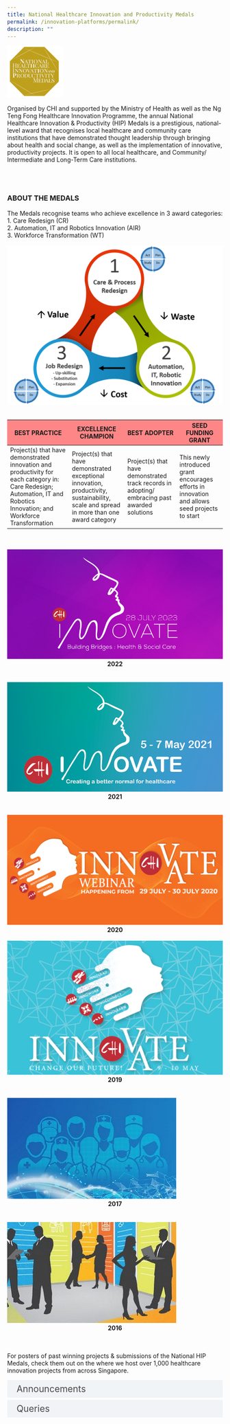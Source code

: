 ```yaml
---
title: National Healthcare Innovation and Productivity Medals
permalink: /innovation-platforms/permalink/
description: ""
---
```

<div>
<div class="row">
<div class="col"> 
<img alt="1st person" class="middle" src="/images/nhippic.png">
		<div class="header"></div>


</div>
	<div class="col"> 
	<div class="header"><p>Organised by CHI and supported by the Ministry of Health as well as the Ng Teng Fong Healthcare Innovation Programme, the annual National Healthcare Innovation &amp; Productivity (HIP) Medals is a prestigious, national-level award that recognises local healthcare and community care institutions that have demonstrated thought leadership through bringing about health and social change, as well as the implementation of innovative, productivity projects. It is open to all local healthcare, and Community/ Intermediate and Long-Term Care institutions.</p>
 </div><br></div></div>
 </div>
<div>
 <div class="row">
<div class="col"> 
<br>
		<div class="header"><h3>ABOUT THE MEDALS </h3>
The Medals recognise teams who achieve excellence in 3 award categories:<br>
1.	Care Redesign (CR)<br>
2.	Automation, IT and Robotics Innovation (AIR)<br>
3.	Workforce Transformation (WT)</div><br>


</div>
	<div class="col"> 
<img alt="1st person" src="/images/au_system_innovation.png"><br>
	<div class="header"><b>
 </b></div><br></div></div>
 <div>
 <table class="table">
  <thead bgcolor="#FF8686">
    <tr>
      <th scope="col">BEST PRACTICE</th>
      <th scope="col">EXCELLENCE CHAMPION</th>
      <th scope="col">BEST ADOPTER</th>
			<th scope="col">SEED FUNDING GRANT</th>
    </tr>
  </thead>
  <tbody>
    <tr>
      <td scope="row">Project(s) that have demonstrated innovation and productivity for each category in:
Care Redesign; Automation, IT and Robotics Innovation; and Workforce Transformation</td>
			<td>Project(s) that have demonstrated exceptional innovation, productivity, sustainability, scale and spread in more than one award category</td>
      <td>Project(s) that have demonstrated track records in adopting/ embracing past awarded solutions </td>
			<td>This newly introduced grant encourages efforts in innovation and allows seed projects to start</td>
    </tr>
   
  </tbody>
</table>
</div>
	<br><br>
<div class="row">
<div class="col"> 
<a href="https://chiinnovate2023.klobbi.com/"><img alt="CHI Innovate 2023" src="/images/Website_Right.png"></a><br>
		<div class="header"><center><b>2022 </b></center></div><br>
		<div class="para">
</div>
<br>

</div>
	<div class="col"> 
<a href="https://chiinnovate2023.klobbi.com/"><img alt="CHI Innovate 2021" src="/images/innovate%20(right).jpg"></a>
		<br>
	<div class="header"><center><b>2021</b></center></div><br>
	<div class="para">
</div>
<br>

</div>
	<div class="col"> 
<a href="https://chiinnovate2023.klobbi.com/"><img alt="CHI Innovate 2020" src="/images/Logos/2020_banner-right.jpg"></a><br>
	<div class="header"><center><b>2020</b></center></div><br>
	<div class="para">
</div>
</div></div>

<div class="row">
<div class="col"> 
<a href="https://chiinnovate2023.klobbi.com/"><img alt="CHI Innovate 2019" src="/images/chi%20innovate%20badge%20website.png"></a><br>
		<div class="header"><center><b>2019 </b></center></div><br>
		<div class="para">
</div>
<br>

</div>
	<div class="col"> 
<a href="https://chiinnovate2023.klobbi.com/"><img alt="Fh 2017" src="/images/events_conference1.jpg"></a><br>
	<div class="header"><center><b>2017</b></center></div><br>
	<div class="para">
</div>
<br>

</div>
	<div class="col"> 
<a href="https://chiinnovate2023.klobbi.com/"><img alt="nsph2016" src="/images/events_conference2.jpg"></a><br>
	<div class="header"><center><b>2016</b></center></div><br>
	<div class="para">
</div>
<br></div></div>


For posters of past winning projects &amp; submissions of the National HIP Medals, check them out on the   where we host over 1,000 healthcare innovation projects from across Singapore.

<style>

input {
	display: none;
}
label {
	display: block;
	padding: 8px 22px;
	margin: 0 0 5px 0;
	cursor: pointor;
	background: #F0F4F6;
	border-radius: 3px;
	width=100%;
	color: #484848;
	transition: ease .5s;
	font-size: 1.5em;
}

label:hover {
	background: #BD2D37;
	color: #FFF;
}

.accordion-content {
	/* background: #E2E5F6; */
	padding: 10px 0px 30px 30px;
	/* border: 1px solid #484848; */
	margin: 0 0 1px 0;
	border-radius: 3px;
}

input + label + .accordion-content {
	display: none;
}

input:checked + label + .accordion-content {
	display: none;
}

input:checked + label + .accordion-content {
	display: block;
}

</style>
<!-- End of accordion -->

<div class="container">

<div>
	<input id="title1" type="checkbox"><label for="title1">Announcements</label>
	<div class="accordion-content">
	<div class="para">This year’s call for submission has closed. Stay tuned for the results post July 2023 and keep an eye on this space for 2024 Call for Submission. 

</div>
	</div>
	<input id="title2" type="checkbox"><label for="title2">Queries</label>
	<div class="accordion-content">
	<div class="para">If you have any queries, please contact the National HIP Secretariat at nhip@chi.sg 
</div>
	</div>

</div></div></div>